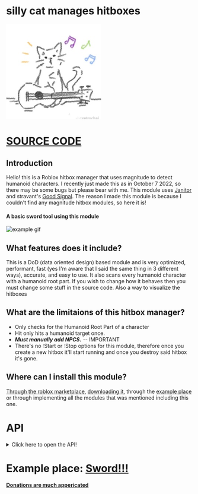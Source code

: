 # silly cat manages hitboxes
![silly cat who manages the hitbox](https://github.com/EricPokemon/silly-cat-manages-hitboxes/blob/main/7f27964d7018b45a0ebbb012216e81cd.png)
# [SOURCE CODE](https://github.com/EricPokemon/silly-cat-manages-hitboxes/blob/main/HitboxManager.lua)
## Introduction
Hello! this is a Roblox hitbox manager that uses magnitude to detect humanoid characters. I recently just made this as in October 7 2022, so there may be some bugs but please bear with me. This module uses [Janitor](https://github.com/howmanysmall/Janitor) and stravant's [Good Signal](https://devforum.roblox.com/t/lua-signal-class-comparison-optimal-goodsignal-class/1387063). The reason I made this module is because I couldn't find any magnitude hitbox modules, so here it is!

#### A basic sword tool using this module
![example gif](https://gyazo.com/813a91f9b35b2935e9fc562d55be7960.gif)

## What features does it include?
This is a DoD (data oriented design) based module and is very optimized, performant, fast (yes I'm aware that I said the same thing in 3 different ways), accurate, and easy to use. It also scans every humanoid character with a humanoid root part. If you wish to change how it behaves then you must change some stuff in the source code. Also a way to visualize the hitboxes
## What are the limitaions of this hitbox manager?
- Only checks for the Humanoid Root Part of a character
- Hit only hits a humanoid target once.
- ***Must manually add NPCS.*** -- IMPORTANT
- There's no :Start or :Stop options for this module, therefore once you create a new hitbox it'll start running and once you destroy said hitbox it's gone.
## Where can I install this module?
[Through the roblox marketplace](https://www.roblox.com/library/11204552320/silly-cat-manages-hitbox), [downloading it](https://github.com/EricPokemon/silly-cat-manages-hitboxes/blob/main/silly%20cat%20manages%20hitboxes.rbxm), through the [example place](https://www.roblox.com/games/11205345452/silly-cat-manages-hitboxes-Example-Place) or through implementing all the modules that was mentioned including this one.

# API
<details>
<summary>Click here to open the API!</summary>

## Functions
### *[Void](https://create.roblox.com/docs/scripting/luau/nil) HitboxManager:AddCharacter(character)*
Adds a character to the hitbox manager. Will automatically clean up itself when the character is dead or is :Destroy().

```lua
local NPCS = workspace.NPCS --path to your npcs 
for _,NPC in pairs(workspace.NPCS:GetChildren()) do -- this is how you add npcs who are in a folder.
	hitboxManager:AddCharacter(NPC) --Now the NPC is added it'll now be affected by the hitboxes!
end
```
  
### *[Dictonary](https://create.roblox.com/docs/education/coding-5/intro-to-dictionaries) HitboxManager:New(hitboxPart:[BasePart](https://create.roblox.com/docs/education/coding-5/intro-to-dictionaries](https://create.roblox.com/docs/reference/engine/classes/BasePart)), range:[number](https://create.roblox.com/docs/scripting/luau/numbers), duration:[number](https://create.roblox.com/docs/scripting/luau/numbers), character:[Models](https://create.roblox.com/docs/building-and-visuals/studio-modeling/model-objects)))*
Creates a new hitbox.
- hitboxPart: is where the magnitude hitbox will project and scan around
- range: is the range of the magnitude
- duration: how long the hitbox last in seconds
- character: which character is immune to the hitbox. The hitbox won't scan this character. This is ***OPTIONAL***
Returns the dictonary of the hitbox where you can send it in HitboxManager:Destroy(Hitbox dictonary) to prematurely stop the hitbox.
```lua
local newHitbox = hitboxManager:New(Handle,3,1,Character) --creates a new magnitude hitbox that will scan around Handle with a range of 3 and will last 1 second. Variable Character will be ignored.
```

### *[Void](https://create.roblox.com/docs/scripting/luau/nil) HitboxManager:Destroy(Hitbox dictonary)*
Prematurely stops the hitbox and destroying it. Therefore cleaning up signals and gets garbaged collected next frame. Also [voiding](https://create.roblox.com/docs/scripting/luau/nil) itself.
```lua
local newHitbox = hitboxManager:New(Handle,3,1,Character) --creates a new magnitude hitbox that will scan around Handle with a range of 3 and will last 1 second. Variable Character will be ignored.
task.wait(.5)
hitboxManager:Destroy() --force destroys the hitbox in .5 seconds. This is before the silly cat destroys the hitbox.
```

## Events
### *[RBXScriptSignal](https://create.roblox.com/docs/reference/engine/datatypes/RBXScriptSignal) .Hit([Humanoid](https://create.roblox.com/docs/reference/engine/classes/Humanoid))*
Fire when a humanoid character is in range of the hitbox. This will return the humanoid of the humanoid Character.
```lua
local newHitbox = hitboxManager:New(Handle,3,1,Character) --creates a new magnitude hitbox that will scan around Handle with a range of 3 and will last 1 second. Variable Character will be ignored.
newHitbox.Hit:Connect(function(enemyHumanoid) --any humanoid who's in the hitbox radius will take 15 damage.
  enemyHumanoid:TakeDamage(15)
end)
```

## Properties
### *[Table](https://create.roblox.com/docs/scripting/luau/tables) hit*
Humanoid characters that were already hit by the hitbox, therefore immune to the hitbox. You can add multiple humanoid characters into this hitbox to make them immune from the hitbox. Great for removing friendly fire in games.
```lua
local newHitbox = hitboxManager:New(Handle,3,1) --creates a new magnitude hitbox that will scan around Handle with a range of 3 and will last 1 second. There's no character's who's immune yet.
newHitbox.hit = {
  Character,
  Character1,
  Character2,
  ect.
}--These guys in the .hit Table won't take 15 damage if they're in the hitbox!
newHitbox.Hit:Connect(function(enemyHumanoid) --any humanoid who's in the hitbox radius will take 15 damage.
  enemyHumanoid:TakeDamage(15)
end)
```

### *[number](https://create.roblox.com/docs/scripting/luau/numbers) range*
The range/size of the hitbox. Thic can be changed anytime while the hitbox is active (before the duration is over or before it gets destroyed). **Do note that visuals doesn't update when the range changes.**
```lua
local newHitbox = hitboxManager:New(Handle,3,1,Character) --creates a new magnitude hitbox that will scan around Handle with a range of 3 and will last 1 second. Variable Character will be ignored.
newHitbox.Hit:Connect(function(enemyHumanoid) --any humanoid who's in the hitbox radius will take 15 damage.
  enemyHumanoid:TakeDamage(15)
end)
newHitbox.range = 15 --changes the range from 3 to 15!!
```
</details>

# Example place: [Sword!!!](https://www.roblox.com/games/11205345452/silly-cat-manages-hitboxes-Example-Place)
#### [Donations are much appericated](https://www.roblox.com/catalog/10528629289/Donate-to-the-developers)
